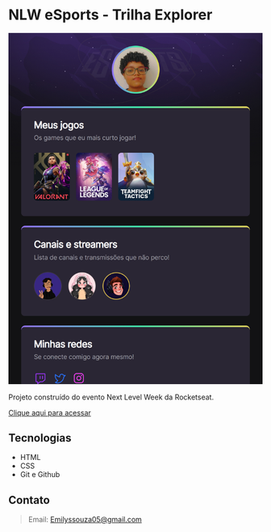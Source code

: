 # NLW eSports - Trilha Explorer

![preview](./.github/preview.png)

Projeto construído do evento Next Level Week da Rocketseat.

[Clique aqui para acessar](https://emilyssouza.github.io/NLW-Esports-Explorer/)

## Tecnologias
- HTML
- CSS
- Git e Github

## Contato

> Email: Emilyssouza05@gmail.com